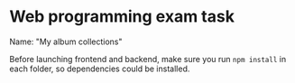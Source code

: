 # Web programming exam task

Name: "My album collections"

Before launching frontend and backend, make sure you run `npm install` in each folder, so dependencies could be installed.
